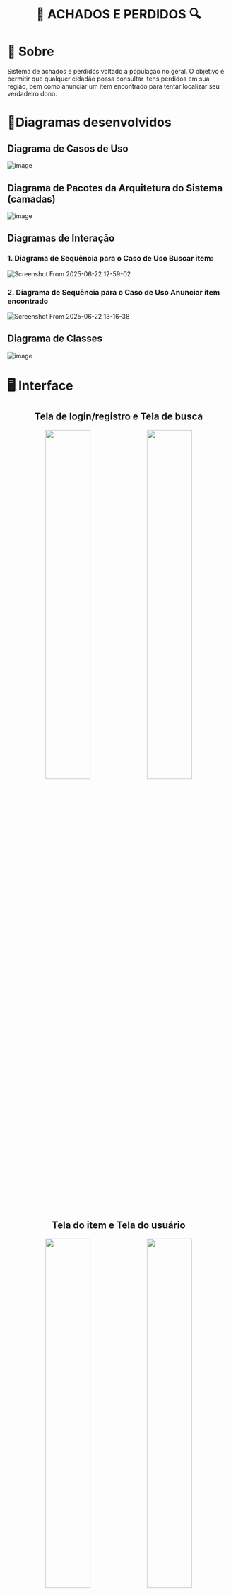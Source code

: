 # <p align="center">🔎 ACHADOS E PERDIDOS 🔍</p>

# 📖 Sobre
Sistema de achados e perdidos voltado à população no geral. O objetivo é permitir que qualquer cidadão possa consultar itens perdidos em sua região, bem como anunciar um item encontrado para tentar localizar seu verdadeiro dono.

# 🧾Diagramas desenvolvidos

## Diagrama de Casos de Uso
![image](https://github.com/user-attachments/assets/f5820083-b61a-4881-b147-a72e8c85800f)

## Diagrama de Pacotes da Arquitetura do Sistema (camadas)
![image](https://github.com/user-attachments/assets/3ad66a50-7b86-4709-a01c-9a20f76b6881)

## Diagramas de Interação
### 1. Diagrama de Sequência para o Caso de Uso Buscar item:
![Screenshot From 2025-06-22 12-59-02](https://github.com/user-attachments/assets/f33ffeac-b899-4a86-ae16-46e769b3a075)

### 2. Diagrama de Sequência para o Caso de Uso Anunciar item encontrado
![Screenshot From 2025-06-22 13-16-38](https://github.com/user-attachments/assets/d417705f-7700-4e8e-a810-48de95131fd4)

## Diagrama de Classes
![image](https://github.com/user-attachments/assets/e0f768c1-b25c-4cf8-a932-83b4820a81e2)

# 🖥️ Interface
<h2 align="center">Tela de login/registro e Tela de busca</h2>

<p align="center">
  <img src="https://github.com/user-attachments/assets/181893a1-bcb0-440c-a6fc-bfb067dce134" width="45%"/>
  <img src="https://github.com/user-attachments/assets/0a4cb94f-8860-4e23-b9b2-a911be5f9a73" width="45%"/>
</p>

<h2 align="center">Tela do item e Tela do usuário</h2>

<p align="center">
  <img src="https://github.com/user-attachments/assets/a6bcfc5b-0dd8-494f-ab32-def96af302e8" width="45%"/>
  <img src="https://github.com/user-attachments/assets/506dc23b-1bdc-4fa8-9584-71271d1a91d1" width="45%"/>
</p>

<h2 align="center">Tela de anúncio e Tela de denúncia</h2>

<p align="center">
  <img src="https://github.com/user-attachments/assets/eb3d6d22-72b8-4d65-a957-11139acaa798" width="45%"/>
  <img src="https://github.com/user-attachments/assets/cda95a5a-b1e9-48dc-bfe1-b84c335ed4c2" width="45%"/>
</p>

<h2 align="center">Tela do administrador</h2>

<p align="center">
  <img src="https://github.com/user-attachments/assets/7fbaabbe-3a7f-4183-8d34-214ce94c40ef" width="45%"/>
</p>
















